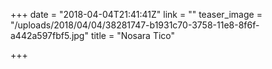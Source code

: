 +++
date = "2018-04-04T21:41:41Z"
link = ""
teaser_image = "/uploads/2018/04/04/38281747-b1931c70-3758-11e8-8f6f-a442a597fbf5.jpg"
title = "Nosara Tico"

+++
